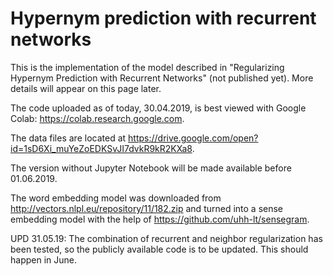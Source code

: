 # Hypernym prediction with recurrent networks

This is the implementation of the model described in "Regularizing Hypernym Prediction with Recurrent Networks" (not published yet). More details will appear on this page later.

The code uploaded as of today, 30.04.2019, is best viewed with Google Colab: https://colab.research.google.com.

The data files are located at https://drive.google.com/open?id=1sD6Xi_muYeZoEDKSvJI7dvkR9kR2KXa8.

The version without Jupyter Notebook will be made available before 01.06.2019.

The word embedding model was downloaded from http://vectors.nlpl.eu/repository/11/182.zip and turned into a sense embedding model with the help of https://github.com/uhh-lt/sensegram.

UPD 31.05.19: The combination of recurrent and neighbor regularization has been tested, so the publicly available code is to be updated. This should happen in June.
